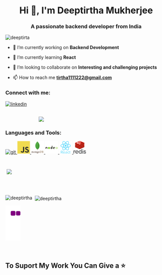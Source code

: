 

<h1 align="center">Hi 👋, I'm Deeptirtha Mukherjee</h1>
<h3 align="center">A passionate backend developer from India</h3>

<p align="left"> <img src="https://komarev.com/ghpvc/?username=deeptirta&label=Profile%20views&color=0e75b6&style=flat" alt="deeptirta" /> </p>

- 🔭 I’m currently working on **Backend Development**

- 🌱 I’m currently learning **React**

- 👯 I’m looking to collaborate on **Interesting and challenging projects**

- 📫 How to reach me **tirtha1111222@gmail.com**

<h3 align="left">Connect with me:</h3>
<p align="left">




[![linkedin](https://img.shields.io/badge/deeptirtha-mukherjee-7b5040249?style=for-the-badge&logo=linkedin&logoColor=white)](https://www.linkedin.com/in/deeptirtha-mukherjee-7b5040249/)


</p>
<br>

<img align="right" widh="400" width="400" src="https://user-images.githubusercontent.com/55389276/140866485-8fb1c876-9a8f-4d6a-98dc-08c4981eaf70.gif">
<br>
<h3 align="left">Languages and Tools:</h3>
<p align="left"> <a href="https://git-scm.com/" target="_blank" rel="noreferrer"> <img src="https://www.vectorlogo.zone/logos/git-scm/git-scm-icon.svg" alt="git" width="40" height="40"/> </a> <a href="https://developer.mozilla.org/en-US/docs/Web/JavaScript" target="_blank" rel="noreferrer"> <img src="https://raw.githubusercontent.com/devicons/devicon/master/icons/javascript/javascript-original.svg" alt="javascript" width="40" height="40"/> </a> <a href="https://www.mongodb.com/" target="_blank" rel="noreferrer"> <img src="https://raw.githubusercontent.com/devicons/devicon/master/icons/mongodb/mongodb-original-wordmark.svg" alt="mongodb" width="40" height="40"/> </a> <a href="https://nodejs.org" target="_blank" rel="noreferrer"> <img src="https://raw.githubusercontent.com/devicons/devicon/master/icons/nodejs/nodejs-original-wordmark.svg" alt="nodejs" width="40" height="40"/> </a> <a href="https://reactjs.org/" target="_blank" rel="noreferrer"> <img src="https://raw.githubusercontent.com/devicons/devicon/master/icons/react/react-original-wordmark.svg" alt="react" width="40" height="40"/> </a> <a href="https://redis.io" target="_blank" rel="noreferrer"> <img src="https://raw.githubusercontent.com/devicons/devicon/master/icons/redis/redis-original-wordmark.svg" alt="redis" width="40" height="40"/> </a> </p>
<br>
<p> &nbsp;<img src="https://github-readme-stats.vercel.app/api?username=deeptirtha&&show_icons=true&title_color=ffffff&icon_color=bb2acf&text_color=daf7dc&bg_color=151515"></p>
<br><br>

<p> &nbsp;<img align="left" src="https://github-readme-stats.vercel.app/api/top-langs?username=deeptirtha&show_icons=true&locale=en&layout=compact" alt="deeptirtha" /> <img align="center" src="https://github-readme-streak-stats.herokuapp.com/?user=deeptirtha&" alt="deeptirtha" /></p>

![snake gif](https://github.com/Deeptirtha/Deeptirtha/blob/output/github-contribution-grid-snake.gif)

<br>

## To Suport My Work You Can Give a ⭐️
